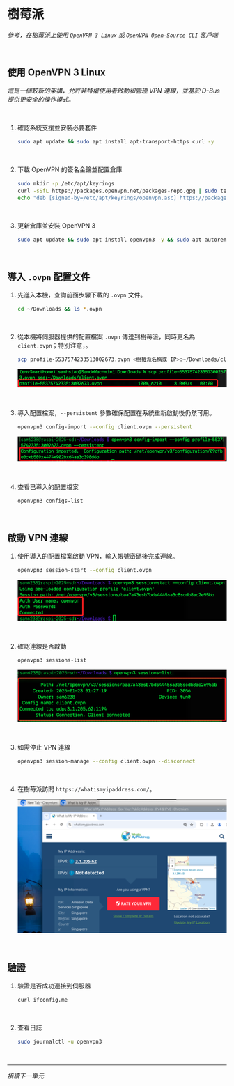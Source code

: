 # 樹莓派

_[參考](https://openvpn.net/as-docs/tutorials/tutorial--connect-with-linux.html#tutorial--connect-to-access-server-with-linux)，在樹莓派上使用 `OpenVPN 3 Linux` 或 `OpenVPN Open-Source CLI` 客戶端_

<br>

## 使用 OpenVPN 3 Linux

_這是一個較新的架構，允許非特權使用者啟動和管理 VPN 連線，並基於 D-Bus 提供更安全的操作模式。_

<br>

1. 確認系統支援並安裝必要套件

    ```bash
    sudo apt update && sudo apt install apt-transport-https curl -y
    ```

<br>

2. 下載 OpenVPN 的簽名金鑰並配置倉庫

    ```bash
    sudo mkdir -p /etc/apt/keyrings
    curl -sSfL https://packages.openvpn.net/packages-repo.gpg | sudo tee /etc/apt/keyrings/openvpn.asc
    echo "deb [signed-by=/etc/apt/keyrings/openvpn.asc] https://packages.openvpn.net/openvpn3/debian bookworm main" | sudo tee /etc/apt/sources.list.d/openvpn3.list
    ```

<br>

3. 更新倉庫並安裝 OpenVPN 3

    ```bash
    sudo apt update && sudo apt install openvpn3 -y && sudo apt autoremove -y
    ```

<br>

## 導入 `.ovpn` 配置文件

1. 先進入本機，查詢前面步驟下載的 `.ovpn` 文件。

    ```bash
    cd ~/Downloads && ls *.ovpn
    ```

<br>

2. 從本機將伺服器提供的配置檔案 `.ovpn` 傳送到樹莓派，同時更名為 `client.ovpn`；特別注意，。

    ```bash
    scp profile-5537574233513002673.ovpn <樹莓派名稱或 IP>:~/Downloads/client.ovpn
    ```

    ![](images/img_43.png)

<br>

3. 導入配置檔案，`--persistent` 參數確保配置在系統重新啟動後仍然可用。

    ```bash
    openvpn3 config-import --config client.ovpn --persistent
    ```

    ![](images/img_35.png)

<br>

4. 查看已導入的配置檔案

    ```bash
    openvpn3 configs-list
    ```

<br>

## 啟動 VPN 連線

1. 使用導入的配置檔案啟動 VPN，輸入帳號密碼後完成連線。

    ```bash
    openvpn3 session-start --config client.ovpn
    ```

    ![](images/img_36.png)

<br>

2. 確認連線是否啟動

    ```bash
    openvpn3 sessions-list
    ```

    ![](images/img_37.png)

<br>

3. 如需停止 VPN 連線

    ```bash
    openvpn3 session-manage --config client.ovpn --disconnect
    ```

<br>

4. 在樹莓派訪問 `https://whatismyipaddress.com/`。

    ![](images/img_38.png)

<br>

## 驗證

1. 驗證是否成功連接到伺服器

    ```bash
    curl ifconfig.me
    ```

<br>

2. 查看日誌 

    ```bash
    sudo journalctl -u openvpn3
    ```

<br>

___

_接續下一單元_
